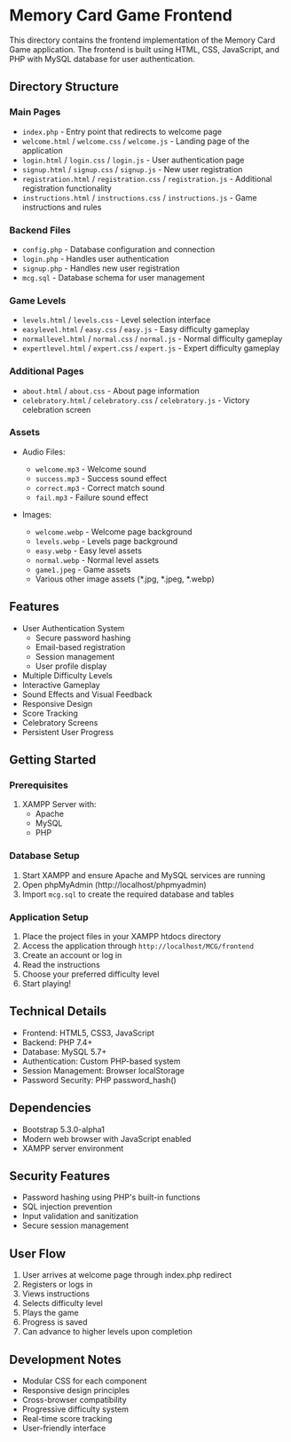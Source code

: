 # Memory Card Game Frontend

This directory contains the frontend implementation of the Memory Card Game application. The frontend is built using HTML, CSS, JavaScript, and PHP with MySQL database for user authentication.

## Directory Structure

### Main Pages
- `index.php` - Entry point that redirects to welcome page
- `welcome.html` / `welcome.css` / `welcome.js` - Landing page of the application
- `login.html` / `login.css` / `login.js` - User authentication page
- `signup.html` / `signup.css` / `signup.js` - New user registration
- `registration.html` / `registration.css` / `registration.js` - Additional registration functionality
- `instructions.html` / `instructions.css` / `instructions.js` - Game instructions and rules

### Backend Files
- `config.php` - Database configuration and connection
- `login.php` - Handles user authentication
- `signup.php` - Handles new user registration
- `mcg.sql` - Database schema for user management

### Game Levels
- `levels.html` / `levels.css` - Level selection interface
- `easylevel.html` / `easy.css` / `easy.js` - Easy difficulty gameplay
- `normallevel.html` / `normal.css` / `normal.js` - Normal difficulty gameplay
- `expertlevel.html` / `expert.css` / `expert.js` - Expert difficulty gameplay

### Additional Pages
- `about.html` / `about.css` - About page information
- `celebratory.html` / `celebratory.css` / `celebratory.js` - Victory celebration screen

### Assets
- Audio Files:
  - `welcome.mp3` - Welcome sound
  - `success.mp3` - Success sound effect
  - `correct.mp3` - Correct match sound
  - `fail.mp3` - Failure sound effect

- Images:
  - `welcome.webp` - Welcome page background
  - `levels.webp` - Levels page background
  - `easy.webp` - Easy level assets
  - `normal.webp` - Normal level assets
  - `game1.jpeg` - Game assets
  - Various other image assets (*.jpg, *.jpeg, *.webp)

## Features
- User Authentication System
  - Secure password hashing
  - Email-based registration
  - Session management
  - User profile display
- Multiple Difficulty Levels
- Interactive Gameplay
- Sound Effects and Visual Feedback
- Responsive Design
- Score Tracking
- Celebratory Screens
- Persistent User Progress

## Getting Started

### Prerequisites
1. XAMPP Server with:
   - Apache
   - MySQL
   - PHP

### Database Setup
1. Start XAMPP and ensure Apache and MySQL services are running
2. Open phpMyAdmin (http://localhost/phpmyadmin)
3. Import `mcg.sql` to create the required database and tables

### Application Setup
1. Place the project files in your XAMPP htdocs directory
2. Access the application through `http://localhost/MCG/frontend`
3. Create an account or log in
4. Read the instructions
5. Choose your preferred difficulty level
6. Start playing!

## Technical Details
- Frontend: HTML5, CSS3, JavaScript
- Backend: PHP 7.4+
- Database: MySQL 5.7+
- Authentication: Custom PHP-based system
- Session Management: Browser localStorage
- Password Security: PHP password_hash()

## Dependencies
- Bootstrap 5.3.0-alpha1
- Modern web browser with JavaScript enabled
- XAMPP server environment

## Security Features
- Password hashing using PHP's built-in functions
- SQL injection prevention
- Input validation and sanitization
- Secure session management

## User Flow
1. User arrives at welcome page through index.php redirect
2. Registers or logs in
3. Views instructions
4. Selects difficulty level
5. Plays the game
6. Progress is saved
7. Can advance to higher levels upon completion

## Development Notes
- Modular CSS for each component
- Responsive design principles
- Cross-browser compatibility
- Progressive difficulty system
- Real-time score tracking
- User-friendly interface
